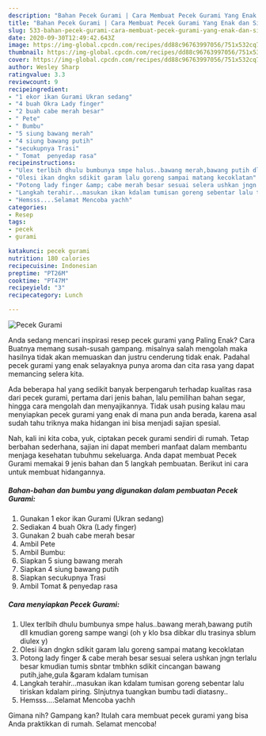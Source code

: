 ```yaml
---
description: "Bahan Pecek Gurami | Cara Membuat Pecek Gurami Yang Enak dan Simpel"
title: "Bahan Pecek Gurami | Cara Membuat Pecek Gurami Yang Enak dan Simpel"
slug: 533-bahan-pecek-gurami-cara-membuat-pecek-gurami-yang-enak-dan-simpel
date: 2020-09-30T12:49:42.643Z
image: https://img-global.cpcdn.com/recipes/dd88c96763997056/751x532cq70/pecek-gurami-foto-resep-utama.jpg
thumbnail: https://img-global.cpcdn.com/recipes/dd88c96763997056/751x532cq70/pecek-gurami-foto-resep-utama.jpg
cover: https://img-global.cpcdn.com/recipes/dd88c96763997056/751x532cq70/pecek-gurami-foto-resep-utama.jpg
author: Wesley Sharp
ratingvalue: 3.3
reviewcount: 9
recipeingredient:
- "1 ekor ikan Gurami Ukran sedang"
- "4 buah Okra Lady finger"
- "2 buah cabe merah besar"
- " Pete"
- " Bumbu"
- "5 siung bawang merah"
- "4 siung bawang putih"
- "secukupnya Trasi"
- " Tomat  penyedap rasa"
recipeinstructions:
- "Ulex terlbih dhulu bumbunya smpe halus..bawang merah,bawang putih dll kmudian goreng sampe wangi (oh y klo bsa dibkar dlu trasinya sblum diulex y)"
- "Olesi ikan dngkn sdikit garam lalu goreng sampai matang kecoklatan"
- "Potong lady finger &amp; cabe merah besar sesuai selera ushkan jngn terlalu besar kmudian tumis sbntar tmbhkn sdikit cincangan bawang putih,jahe,gula &amp;garam kdalam tumisan"
- "Langkah terahir...masukan ikan kdalam tumisan goreng sebentar lalu tiriskan kdalam piring. Slnjutnya tuangkan bumbu tadi diatasny.."
- "Hemsss....Selamat Mencoba yachh"
categories:
- Resep
tags:
- pecek
- gurami

katakunci: pecek gurami 
nutrition: 180 calories
recipecuisine: Indonesian
preptime: "PT26M"
cooktime: "PT47M"
recipeyield: "3"
recipecategory: Lunch

---
```



![Pecek Gurami](https://img-global.cpcdn.com/recipes/dd88c96763997056/751x532cq70/pecek-gurami-foto-resep-utama.jpg)

Anda sedang mencari inspirasi resep pecek gurami yang Paling Enak? Cara Buatnya memang susah-susah gampang. misalnya salah mengolah maka hasilnya tidak akan memuaskan dan justru cenderung tidak enak. Padahal pecek gurami yang enak selayaknya punya aroma dan cita rasa yang dapat memancing selera kita.

Ada beberapa hal yang sedikit banyak berpengaruh terhadap kualitas rasa dari pecek gurami, pertama dari jenis bahan, lalu pemilihan bahan segar, hingga cara mengolah dan menyajikannya. Tidak usah pusing kalau mau menyiapkan pecek gurami yang enak di mana pun anda berada, karena asal sudah tahu triknya maka hidangan ini bisa menjadi sajian spesial.




Nah, kali ini kita coba, yuk, ciptakan pecek gurami sendiri di rumah. Tetap berbahan sederhana, sajian ini dapat memberi manfaat dalam membantu menjaga kesehatan tubuhmu sekeluarga. Anda dapat membuat Pecek Gurami memakai 9 jenis bahan dan 5 langkah pembuatan. Berikut ini cara untuk membuat hidangannya.

<!--inarticleads1-->

##### Bahan-bahan dan bumbu yang digunakan dalam pembuatan Pecek Gurami:

1. Gunakan 1 ekor ikan Gurami (Ukran sedang)
1. Sediakan 4 buah Okra (Lady finger)
1. Gunakan 2 buah cabe merah besar
1. Ambil  Pete
1. Ambil  Bumbu:
1. Siapkan 5 siung bawang merah
1. Siapkan 4 siung bawang putih
1. Siapkan secukupnya Trasi
1. Ambil  Tomat &amp; penyedap rasa




<!--inarticleads2-->

##### Cara menyiapkan Pecek Gurami:

1. Ulex terlbih dhulu bumbunya smpe halus..bawang merah,bawang putih dll kmudian goreng sampe wangi (oh y klo bsa dibkar dlu trasinya sblum diulex y)
1. Olesi ikan dngkn sdikit garam lalu goreng sampai matang kecoklatan
1. Potong lady finger &amp; cabe merah besar sesuai selera ushkan jngn terlalu besar kmudian tumis sbntar tmbhkn sdikit cincangan bawang putih,jahe,gula &amp;garam kdalam tumisan
1. Langkah terahir...masukan ikan kdalam tumisan goreng sebentar lalu tiriskan kdalam piring. Slnjutnya tuangkan bumbu tadi diatasny..
1. Hemsss....Selamat Mencoba yachh




Gimana nih? Gampang kan? Itulah cara membuat pecek gurami yang bisa Anda praktikkan di rumah. Selamat mencoba!
